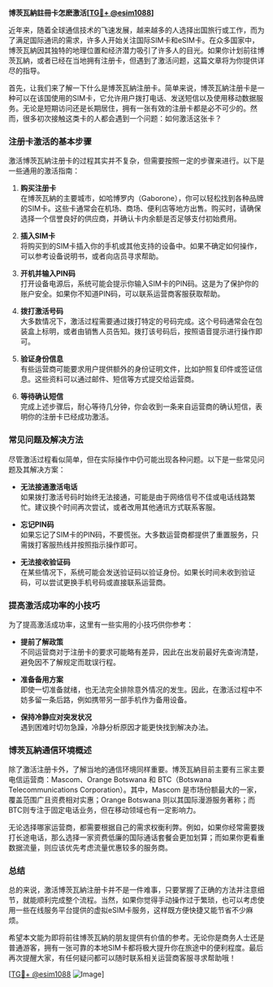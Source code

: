 **博茨瓦納註冊卡怎麽激活[[TG💪+ @esim1088](https://t.me/s/esim1088)]**

近年来，随着全球通信技术的飞速发展，越来越多的人选择出国旅行或工作，而为了满足国际通讯的需求，许多人开始关注国际SIM卡和eSIM卡。在众多国家中，博茨瓦納因其独特的地理位置和经济潜力吸引了许多人的目光。如果你计划前往博茨瓦納，或者已经在当地拥有注册卡，但遇到了激活问题，这篇文章将为你提供详尽的指导。

首先，让我们来了解一下什么是博茨瓦納注册卡。简单来说，博茨瓦納注册卡是一种可以在该国使用的SIM卡，它允许用户拨打电话、发送短信以及使用移动数据服务。无论是短期访问还是长期居住，拥有一张有效的注册卡都是必不可少的。然而，很多初次接触这类卡的人都会遇到一个问题：如何激活这张卡？

### 注册卡激活的基本步骤

激活博茨瓦納注册卡的过程其实并不复杂，但需要按照一定的步骤来进行。以下是一些通用的激活指南：

1. **购买注册卡**  
   在博茨瓦納的主要城市，如哈博罗内（Gaborone），你可以轻松找到各种品牌的SIM卡。这些卡通常会在机场、商场、便利店等地方出售。购买时，请确保选择一个信誉良好的供应商，并确认卡内余额是否足够支付初始费用。

2. **插入SIM卡**  
   将购买到的SIM卡插入你的手机或其他支持的设备中。如果不确定如何操作，可以参考设备说明书，或者向店员寻求帮助。

3. **开机并输入PIN码**  
   打开设备电源后，系统可能会提示你输入SIM卡的PIN码。这是为了保护你的账户安全。如果你不知道PIN码，可以联系运营商客服获取帮助。

4. **拨打激活号码**  
   大多数情况下，激活过程需要通过拨打特定的号码完成。这个号码通常会在包装盒上标明，或者由销售人员告知。拨打该号码后，按照语音提示进行操作即可。

5. **验证身份信息**  
   有些运营商可能要求用户提供额外的身份证明文件，比如护照复印件或签证信息。这些资料可以通过邮件、短信等方式提交给运营商。

6. **等待确认短信**  
   完成上述步骤后，耐心等待几分钟，你会收到一条来自运营商的确认短信，表明你的注册卡已经成功激活。

### 常见问题及解决方法

尽管激活过程看似简单，但在实际操作中仍可能出现各种问题。以下是一些常见问题及其解决方案：

- **无法接通激活电话**  
  如果拨打激活号码时始终无法接通，可能是由于网络信号不佳或电话线路繁忙。建议换个时间再次尝试，或者改用其他通讯方式联系客服。

- **忘记PIN码**  
  如果忘记了SIM卡的PIN码，不要慌张。大多数运营商都提供了重置服务，只需拨打客服热线并按照指示操作即可。

- **无法接收验证码**  
  在某些情况下，系统可能会发送验证码以验证身份。如果长时间未收到验证码，可以尝试更换手机号码或直接联系运营商。

### 提高激活成功率的小技巧

为了提高激活成功率，这里有一些实用的小技巧供你参考：

- **提前了解政策**  
  不同运营商对于注册卡的要求可能略有差异，因此在出发前最好先查询清楚，避免因不了解规定而耽误行程。

- **准备备用方案**  
  即使一切准备就绪，也无法完全排除意外情况的发生。因此，在激活过程中不妨多留一条后路，例如携带另一部手机作为备用设备。

- **保持冷静应对突发状况**  
  遇到困难时切勿急躁，冷静分析原因才能更快找到解决办法。

### 博茨瓦納通信环境概述

除了激活注册卡外，了解当地的通信环境同样重要。博茨瓦納目前主要有三家主要电信运营商：Mascom、Orange Botswana 和 BTC（Botswana Telecommunications Corporation）。其中，Mascom 是市场份额最大的一家，覆盖范围广且资费相对实惠；Orange Botswana 则以其国际漫游服务著称；而BTC则专注于固定电话业务，但在移动领域也有一定影响力。

无论选择哪家运营商，都需要根据自己的需求权衡利弊。例如，如果你经常需要拨打长途电话，那么选择一家资费低廉的国际通话套餐会更加划算；而如果你更看重数据流量，则应该优先考虑流量优惠较多的服务商。

### 总结

总的来说，激活博茨瓦納注册卡并不是一件难事，只要掌握了正确的方法并注意细节，就能顺利完成整个流程。当然，如果你觉得手动操作过于繁琐，也可以考虑使用一些在线服务平台提供的虚拟eSIM卡服务，这样既方便快捷又能节省不少麻烦。

希望本文能为即将前往博茨瓦納的朋友提供有价值的参考。无论你是商务人士还是普通游客，拥有一张可靠的本地SIM卡都将极大提升你在旅途中的便利程度。最后再次提醒大家，有任何疑问都可以随时联系相关运营商客服寻求帮助哦！

[[TG💪+ @esim1088](https://t.me/s/esim1088) ![Image](https://i.postimg.cc/4NQfJmqS/Snipaste-2025-05-13-00-14-12.png)]